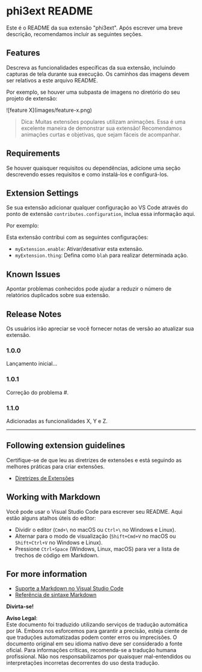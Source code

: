 # phi3ext README

Este é o README da sua extensão "phi3ext". Após escrever uma breve descrição, recomendamos incluir as seguintes seções.

## Features

Descreva as funcionalidades específicas da sua extensão, incluindo capturas de tela durante sua execução. Os caminhos das imagens devem ser relativos a este arquivo README.

Por exemplo, se houver uma subpasta de imagens no diretório do seu projeto de extensão:

\!\[feature X\]\(images/feature-x.png\)

> Dica: Muitas extensões populares utilizam animações. Essa é uma excelente maneira de demonstrar sua extensão! Recomendamos animações curtas e objetivas, que sejam fáceis de acompanhar.

## Requirements

Se houver quaisquer requisitos ou dependências, adicione uma seção descrevendo esses requisitos e como instalá-los e configurá-los.

## Extension Settings

Se sua extensão adicionar qualquer configuração ao VS Code através do ponto de extensão `contributes.configuration`, inclua essa informação aqui.

Por exemplo:

Esta extensão contribui com as seguintes configurações:

* `myExtension.enable`: Ativar/desativar esta extensão.
* `myExtension.thing`: Defina como `blah` para realizar determinada ação.

## Known Issues

Apontar problemas conhecidos pode ajudar a reduzir o número de relatórios duplicados sobre sua extensão.

## Release Notes

Os usuários irão apreciar se você fornecer notas de versão ao atualizar sua extensão.

### 1.0.0

Lançamento inicial...

### 1.0.1

Correção do problema #.

### 1.1.0

Adicionadas as funcionalidades X, Y e Z.

---

## Following extension guidelines

Certifique-se de que leu as diretrizes de extensões e está seguindo as melhores práticas para criar extensões.

* [Diretrizes de Extensões](https://code.visualstudio.com/api/references/extension-guidelines?WT.mc_id=aiml-137032-kinfeylo)

## Working with Markdown

Você pode usar o Visual Studio Code para escrever seu README. Aqui estão alguns atalhos úteis do editor:

* Dividir o editor (`Cmd+\` no macOS ou `Ctrl+\` no Windows e Linux).
* Alternar para o modo de visualização (`Shift+Cmd+V` no macOS ou `Shift+Ctrl+V` no Windows e Linux).
* Pressione `Ctrl+Space` (Windows, Linux, macOS) para ver a lista de trechos de código em Markdown.

## For more information

* [Suporte a Markdown no Visual Studio Code](http://code.visualstudio.com/docs/languages/markdown?WT.mc_id=aiml-137032-kinfeylo)
* [Referência de sintaxe Markdown](https://help.github.com/articles/markdown-basics/)

**Divirta-se!**

**Aviso Legal**:  
Este documento foi traduzido utilizando serviços de tradução automática por IA. Embora nos esforcemos para garantir a precisão, esteja ciente de que traduções automatizadas podem conter erros ou imprecisões. O documento original em seu idioma nativo deve ser considerado a fonte oficial. Para informações críticas, recomenda-se a tradução humana profissional. Não nos responsabilizamos por quaisquer mal-entendidos ou interpretações incorretas decorrentes do uso desta tradução.